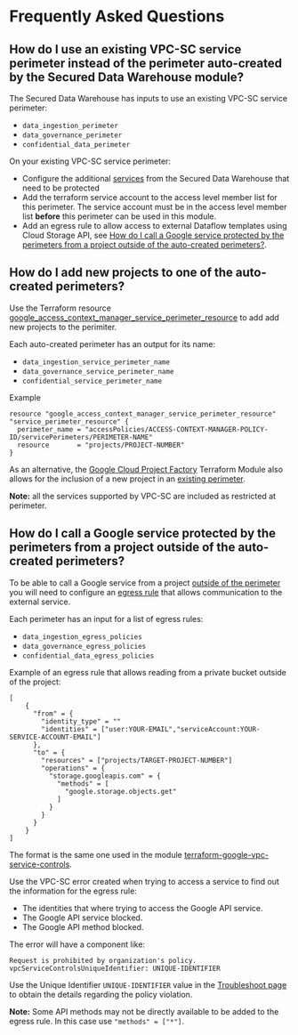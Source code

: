 # Frequently Asked Questions

## How do I use an existing VPC-SC service perimeter instead of the perimeter auto-created by the Secured Data Warehouse module?

The Secured Data Warehouse has inputs to use an existing VPC-SC service perimeter:

- `data_ingestion_perimeter`
- `data_governance_perimeter`
- `confidential_data_perimeter`

On your existing VPC-SC service perimeter:

- Configure the additional [services](../service_control.tf#L47) from the Secured Data Warehouse that need to be protected
- Add the terraform service account to the access level member list for this perimeter. The service account must be in the access level member list **before** this perimeter can be used in this module.
- Add an egress rule to allow access to external Dataflow templates using Cloud Storage API, see [How do I call a Google service protected by the perimeters from a project outside of the auto-created perimeters?](#how-do-i-call-a-google-service-protected-by-the-perimeters-from-a-project-outside-of-the-auto-created-perimeters).

## How do I add new projects to one of the auto-created perimeters?

Use the Terraform resource [google_access_context_manager_service_perimeter_resource](https://registry.terraform.io/providers/hashicorp/google/latest/docs/resources/access_context_manager_service_perimeter_resource) to add add new projects to the perimiter.

Each auto-created perimeter has an output for its name:

- `data_ingestion_service_perimeter_name`
- `data_governance_service_perimeter_name`
- `confidential_service_perimeter_name`

Example

```hcl
resource "google_access_context_manager_service_perimeter_resource" "service_perimeter_resource" {
  perimeter_name = "accessPolicies/ACCESS-CONTEXT-MANAGER-POLICY-ID/servicePerimeters/PERIMETER-NAME"
  resource       = "projects/PROJECT-NUMBER"
}

```

As an alternative, the [Google Cloud Project Factory](https://github.com/terraform-google-modules/terraform-google-project-factory) Terraform Module also allows for the inclusion of a new project in an [existing perimeter](https://github.com/terraform-google-modules/terraform-google-project-factory/blob/e444e2ae47632bfc7f1c060be6db1ab15e1cfb9d/variables.tf#L250).

**Note:** all the services supported by VPC-SC are included as restricted at perimeter.

## How do I call a Google service protected by the perimeters from a project outside of the auto-created perimeters?

To be able to call a Google service from a project [outside of the perimeter](https://cloud.google.com/vpc-service-controls/docs/secure-data-exchange#access-google-cloud-resource-outside-the-perimeter) you will need to configure
an [egress rule](https://cloud.google.com/vpc-service-controls/docs/ingress-egress-rules#egress-rules-reference) that allows communication to the external service.

Each perimeter has an input for a list of egress rules:

- `data_ingestion_egress_policies`
- `data_governance_egress_policies`
- `confidential_data_egress_policies`

Example of an egress rule that allows reading from a private bucket outside of the project:

```hcl
[
    {
      "from" = {
        "identity_type" = ""
        "identities" = ["user:YOUR-EMAIL","serviceAccount:YOUR-SERVICE-ACCOUNT-EMAIL"]
      },
      "to" = {
        "resources" = ["projects/TARGET-PROJECT-NUMBER"]
        "operations" = {
          "storage.googleapis.com" = {
            "methods" = [
              "google.storage.objects.get"
            ]
          }
        }
      }
    }
]
```

The format is the same one used in the module [terraform-google-vpc-service-controls](https://github.com/terraform-google-modules/terraform-google-vpc-service-controls/blob/v3.1.0/modules/regular_service_perimeter/README.md#usage).

Use the VPC-SC error created when trying to access a service to find out the information for the egress rule:

- The identities that where trying to access the Google API service.
- The Google API service blocked.
- The Google API method blocked.

The error will have a component like:

```shell
Request is prohibited by organization's policy. vpcServiceControlsUniqueIdentifier: UNIQUE-IDENTIFIER
```

Use the Unique Identifier `UNIQUE-IDENTIFIER` value in the [Troubleshoot page](https://console.cloud.google.com/security/service-perimeter/troubleshoot-landing)
to obtain the details regarding the policy violation.

**Note:** Some API methods may not be directly available to be added to the egress rule. In this case use `"methods" = ["*"]`.
